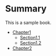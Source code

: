 # Summary

This is a sample book.

* [Chapter1](chapter1/README.md)
	* [Section1.1](chapter1/section1.1.md)
	* [Section1.2](chapter1/section1.2.md)
* [Chapter2](chapter2/README.md)
